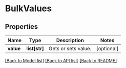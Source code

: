 # BulkValues

## Properties
Name | Type | Description | Notes
------------ | ------------- | ------------- | -------------
**value** | **list[str]** | Gets or sets value. | [optional] 

[[Back to Model list]](../README.md#documentation-for-models) [[Back to API list]](../README.md#documentation-for-api-endpoints) [[Back to README]](../README.md)


